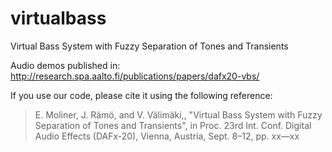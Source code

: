 # virtualbass
Virtual Bass System with Fuzzy Separation of Tones and Transients

Audio demos published in:
http://research.spa.aalto.fi/publications/papers/dafx20-vbs/


If you use our code, please cite it using the following reference:

> E. Moliner, J. Rämö, and V. Välimäki,, "Virtual Bass System with Fuzzy Separation of Tones and Transients", in Proc. 23rd Int. Conf. Digital Audio Effects (DAFx-20), Vienna, Austria, Sept. 8–12, pp. xx—xx



